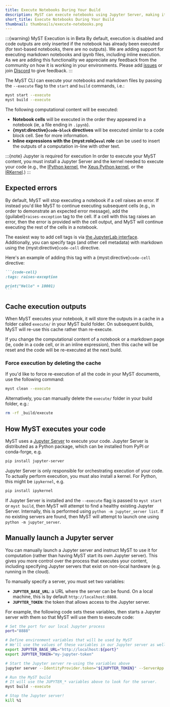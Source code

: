 ```yaml
---
title: Execute Notebooks During Your Build
description: MyST can execute notebooks using Jupyter Server, making it possible to build rich websites and documents from text-based notebooks.
short_title: Execute Notebooks During Your Build
thumbnail: thumbnails/execute-notebooks.png
---
```


:::{warning} MyST Execution is in Beta
By default, execution is disabled and code outputs are only inserted if the notebook has already been executed (for text-based notebooks, there are no outputs).
We are adding support for executing markdown notebooks and ipynb files, including inline execution.
As we are adding this functionality we appreciate any feedback from the community on how it is working in your environments. Please add [issues](https://github.com/executablebooks/mystmd/issues/new) or join [Discord](https://discord.mystmd.org/) to give feedback.
:::

The MyST CLI can execute your notebooks and markdown files by passing the `--execute` flag to the `start` and `build` commands, i.e.:

```bash
myst start --execute
myst build --execute
```

The following computational content will be executed:

- **Notebook cells** will be executed in the order they appeared in a notebook (ie, a file ending in `.ipynb`).
- **{myst:directive}`code-block` directives** will be executed similar to a code block cell. See [](./notebooks-with-markdown.md) for more information.
- **Inline expressions with the {myst:role}`eval` role** can be used to insert the outputs of a computation in-line with other text.

:::{note} Jupyter is required for execution
In order to execute your MyST content, you must install a Jupyter Server and the kernel needed to execute your code (e.g., the [IPython kernel](https://ipython.readthedocs.io/en/stable/), the [Xeus Python kernel](https://github.com/jupyter-xeus/xeus-python), or the [IRKernel](https://irkernel.github.io/).)
:::


## Expected errors

By default, MyST will stop executing a notebook if a cell raises an error.
If instead you'd like MyST to continue executing subsequent cells (e.g., in order to demonstrate an expected error message), add the {guilabel}`raises-exception` tag to the cell.
If a cell with this tag raises an error, then the error is provided with the cell output, and MyST will continue executing the rest of the cells in a notebook.

The easiest way to add cell tags is via [the JupyterLab interface](https://jupyterlab.readthedocs.io).
Additionally, you can specify tags (and other cell metadata) with markdown using the {myst:directive}`code-cell` directive.

Here's an example of adding this tag with a {myst:directive}`code-cell` directive:

````markdown
```{code-cell}
:tags: raises-exception

print("Hello" + 10001)
```
````


## Cache execution outputs

When MyST executes your notebook, it will store the outputs in a cache in a folder called `execute/` in your MyST build folder.
On subsequent builds, MyST will re-use this cache rather than re-execute.

If you change the computational content of a notebook or a markdown page (ie, code in a code cell, or in an inline expression), then this cache will be reset and the code will be re-executed at the next build.

### Force execution by deleting the cache

If you'd like to force re-execution of all the code in your MyST documents, use the following command:

```bash
myst clean --execute
```

Alternatively, you can manually delete the `execute/` folder in your build folder, e.g.:

```bash
rm -rf _build/execute
```

## How MyST executes your code

MyST uses a [Jupyter Server](https://jupyter-server.readthedocs.io/) to execute your code.
Jupyter Server is distributed as a Python package, which can be installed from PyPI or conda-forge, e.g.

```bash
pip install jupyter-server
```

Jupyter Server is only responsible for orchestrating execution of your code. To actually perform execution, you must also install a kernel. For Python, this might be `ipykernel`, e.g.

```bash
pip install ipykernel
```

If Jupyter Server is installed and the `--execute` flag is passed to `myst start` or `myst build`, then MyST will attempt to find a healthy existing Jupyter Server. Internally, this is performed using `python -m jupyter_server list`. If no existing servers are found, then MyST will attempt to launch one using `python -m jupyter_server`.


## Manually launch a Jupyter server

You can manually launch a Jupyter server and instruct MyST to use it for computation (rather than having MyST start its own Jupyter server).
This gives you more control over the process that executes your content, including specifying Jupyter servers that exist on non-local hardware (e.g. running in the cloud).

To manually specify a server, you must set two variables:

- **`JUPYTER_BASE_URL`**: a URL where the server can be found. On a local machine, this is by default `http://localhost:8888`.
- **`JUPYTER_TOKEN`**: the token that allows access to the Jupyter server.

For example, the following code sets these variables, then starts a Jupyter server with them so that MyST will use them to execute code:

```bash
# Set the port for our local Jupyter process
port="8888"

# Define environment variables that will be used by MyST
# We'll use the values of these variables in our Jupyter server as well.
export JUPYTER_BASE_URL="http://localhost:${port}"
export JUPYTER_TOKEN="my-jupyter-token"

# Start the Jupyter server re-using the variables above
jupyter server --IdentityProvider.token="${JUPYTER_TOKEN}" --ServerApp.port="${port}" &

# Run the MyST build
# It will use the JUPYTER_* variables above to look for the server.
myst build --execute

# Stop the Jupyter server!
kill %1
```
